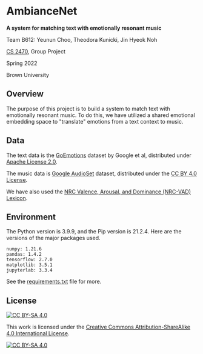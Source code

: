 # AmbianceNet

**A system for matching text with emotionally resonant music**

Team B612: Yeunun Choo, Theodora Kunicki, Jin Hyeok Noh

[CS 2470](https://brown-deep-learning.github.io/dl-website-2022/index.html), Group Project

Spring 2022

Brown University

## Overview

The purpose of this project is to build a system to match text with emotionally resonant music. To do this, we have utilized a shared emotional embedding space to "translate" emotions from a text context to music.

## Data

The text data is the [GoEmotions](https://ai.googleblog.com/2021/10/goemotions-dataset-for-fine-grained.html) dataset by Google et al, distributed under [Apache License 2.0](https://www.apache.org/licenses/LICENSE-2.0).

The music data is [Google AudioSet](https://research.google.com/audioset/) dataset, distributed under the [CC BY 4.0 License](https://creativecommons.org/licenses/by/4.0/).

We have also used the [NRC Valence, Arousal, and Dominance (NRC-VAD) Lexicon](https://saifmohammad.com/WebPages/nrc-vad.html).

## Environment

The Python version is 3.9.9, and the Pip version is 21.2.4. Here are the versions of the major packages used. 

```
numpy: 1.21.6
pandas: 1.4.2
tensorflow: 2.7.0
matplotlib: 3.5.1
jupyterlab: 3.3.4
```

See the [requirements.txt](https://github.com/yeununchoo/AmbianceNet/blob/main/requirements.txt) file for more.

## License

[![CC BY-SA 4.0][cc-by-sa-shield]][cc-by-sa]

This work is licensed under the
[Creative Commons Attribution-ShareAlike 4.0 International License][cc-by-sa].

[![CC BY-SA 4.0][cc-by-sa-image]][cc-by-sa]

[cc-by-sa]: http://creativecommons.org/licenses/by-sa/4.0/
[cc-by-sa-image]: https://licensebuttons.net/l/by-sa/4.0/88x31.png
[cc-by-sa-shield]: https://img.shields.io/badge/License-CC%20BY--SA%204.0-lightgrey.svg


